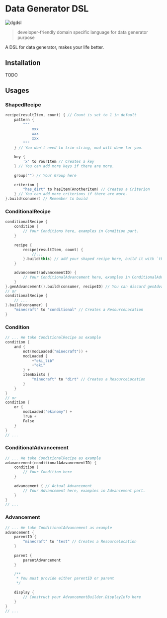 # Data Generator DSL
![dgdsl](https://user-images.githubusercontent.com/43753315/109607086-a6c6f400-7b62-11eb-8f0a-68482d2ea46d.png)
> developer-friendly domain specific language for data generator purpose  

A DSL for data generator, makes your life better.

## Installation
TODO

## Usages
### ShapedRecipe

```kotlin
recipe(resultItem, count) { // Count is set to 1 in default
    pattern {
        """
            xxx
            xxx
            xxx
        """
    } // You don't need to trim string, mod will done for you.
    
    key {
        'x' to YourItem // Creates a key
    } // You can add more keys if there are more.
    
    group("") // Your Group here
    
    criterion {
        "has_dirt" to hasItem(AnotherItem) // Creates a Criterion
    } // You can add more criterions if there are more.
}.build(conumer) // Remember to build
```
### ConditionalRecipe
```kotlin
conditionalRecipe {
    condition {
        // Your Conditions here, examples in Condition part.
    }
    
    recipe {
        recipe(resultItem, count) {
            //...
        }.build(this) // add your shaped recipe here, build it with `this` keyword instead of `it`
    }

    advancement(advancementID) {
        // Your ConditionalAdvancement here, examples in ConditionalAdvancement part.
    }
}.genAdvancement().build(consumer, recipeID) // You can discard genAdvancement()
// or
conditionalRecipe {
    // ...
}.build(consumer) {
    "minecraft" to "conditional" // Creates a ResourceLocation
}
```
### Condition
```kotlin
// ... We take ConditionalRecipe as example
condition {
    and {
        not(modLoaded("minecraft")) +
        modLoaded {
            +"eki_lib"
            +"eki"
        } +
        itemExists {
            "minecraft" to "dirt" // Creates a ResourceLocation
        }
    }
}
// or
condition {
    or {
        modLoaded("ekinomy") +
        True +
        False
    }
}
// ...
```
### ConditionalAdvancement
```kotlin
// ... We take ConditionalRecipe as example
adavancement(conditionalAdavancementID) {
    condition {
        // Your Condition here
    }
    
    advancement { // Actual Advancement
        // Your Advancement here, examples in Advancement part.
    }
}
// ...
```
### Advancement
```kotlin
// ... We take ConditionalAdvancement as example
advancement {
    parentID {
        "minecraft" to "test" // Creates a ResourceLocation
    }
    
    parent {
        parentAdvancement
    }

    /**
     * You must provide either parentID or parent
     */
    
    display {
        // Construct your AdvancementBuilder.DisplayInfo here
    }
}
// ...
```